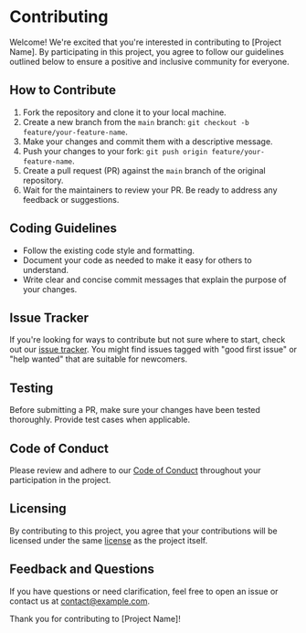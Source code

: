 # Contributing

Welcome! We're excited that you're interested in contributing to [Project Name]. By participating in this project, you agree to follow our guidelines outlined below to ensure a positive and inclusive community for everyone.

## How to Contribute

1. Fork the repository and clone it to your local machine.
2. Create a new branch from the `main` branch: `git checkout -b feature/your-feature-name`.
3. Make your changes and commit them with a descriptive message.
4. Push your changes to your fork: `git push origin feature/your-feature-name`.
5. Create a pull request (PR) against the `main` branch of the original repository.
6. Wait for the maintainers to review your PR. Be ready to address any feedback or suggestions.

## Coding Guidelines

- Follow the existing code style and formatting.
- Document your code as needed to make it easy for others to understand.
- Write clear and concise commit messages that explain the purpose of your changes.

## Issue Tracker

If you're looking for ways to contribute but not sure where to start, check out our [issue tracker](../../issues). You might find issues tagged with "good first issue" or "help wanted" that are suitable for newcomers.

## Testing

Before submitting a PR, make sure your changes have been tested thoroughly. Provide test cases when applicable.

## Code of Conduct

Please review and adhere to our [Code of Conduct](../CODE_OF_CONDUCT.md) throughout your participation in the project.

## Licensing

By contributing to this project, you agree that your contributions will be licensed under the same [license](../LICENSE) as the project itself.

## Feedback and Questions

If you have questions or need clarification, feel free to open an issue or contact us at [contact@example.com](mailto:contact@example.com).

Thank you for contributing to [Project Name]!
